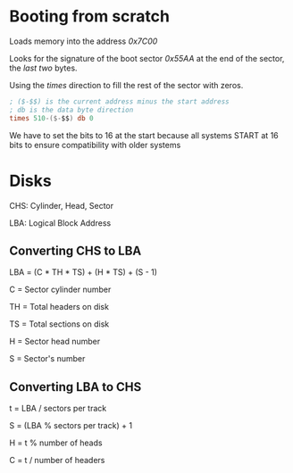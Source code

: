 # Booting from scratch
Loads memory into the address *0x7C00*

Looks for the signature of the boot sector *0x55AA* at the end of the sector, the *last two* bytes.

Using the *times* direction to fill the rest of the sector with zeros.

```nasm
; ($-$$) is the current address minus the start address
; db is the data byte direction
times 510-($-$$) db 0
```
We have to set the bits to 16 at the start because all systems START at 16 bits to ensure compatibility with older systems

# Disks

CHS: Cylinder, Head, Sector

LBA: Logical Block Address

## Converting CHS to LBA

LBA = (C * TH * TS) + (H * TS) + (S - 1)

C = Sector cylinder number

TH = Total headers on disk

TS = Total sections on disk

H = Sector head number

S = Sector's number

## Converting LBA to CHS
t = LBA / sectors per track

S = (LBA % sectors per track) + 1

H = t % number of heads

C = t / number of headers
